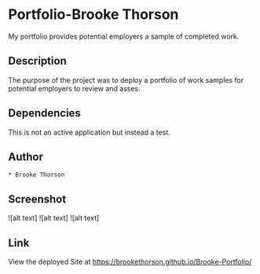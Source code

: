 # Portfolio-Brooke Thorson

My portfolio provides potential employers a sample of completed work. 

## Description 

The purpose of the project was to deploy a portfolio of work samples for potential employers to review and asses. 

## Dependencies

This is not an active application but instead a test.

## Author 

    * Brooke Thorson

## Screenshot
 
![alt text]
![alt text]
![alt text]

## Link 

View the deployed Site at https://brookethorson.github.io/Brooke-Portfolio/